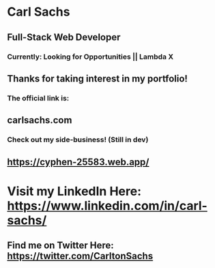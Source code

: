 # Carl Sachs
## Full-Stack Web Developer
### Currently: Looking for Opportunities || Lambda X

## Thanks for taking interest in my portfolio!

### The official link is:
## carlsachs.com

### Check out my side-business! (Still in dev)
## https://cyphen-25583.web.app/

# Visit my LinkedIn Here: https://www.linkedin.com/in/carl-sachs/
## Find me on Twitter Here: https://twitter.com/CarltonSachs
